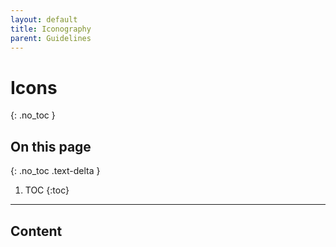 ```yaml
---
layout: default
title: Iconography
parent: Guidelines  
---
```


# Icons
{: .no_toc }

## On this page
{: .no_toc .text-delta }

1. TOC
{:toc}

---

## Content
